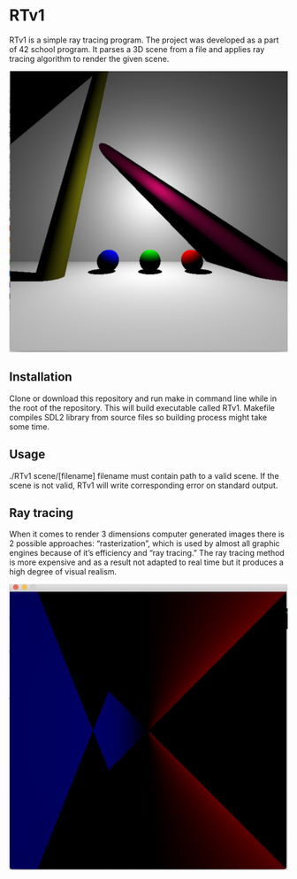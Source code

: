 # RTv1


RTv1 is a simple ray tracing program. The project was developed as a part of 42 school program. It parses a 3D scene from a file and applies ray tracing algorithm to render the given scene.

![alt text](https://github.com/NikoGardziella/RTv1/blob/main/Screen%20Shot%202022-10-26%20at%2010.28.57.png?raw=true)

## Installation

Clone or download this repository and run make in command line while in the root of the repository. This will build executable called RTv1. Makefile compiles SDL2 library from source files so building process might take some time.

## Usage

./RTv1 scene/[filename]
filename must contain path to a valid scene.
If the scene is not valid, RTv1 will write corresponding error on standard output.

## Ray tracing
When it comes to render 3 dimensions computer generated images there is 2 possible
approaches: “rasterization”, which is used by almost all graphic engines because of it’s
efficiency and “ray tracing.” The ray tracing method is more expensive and as a result
not adapted to real time but it produces a high degree of visual realism.

![alt text](https://github.com/NikoGardziella/RTv1/blob/main/Screen%20Shot%202022-10-26%20at%2010.10.01.png?raw=true)
